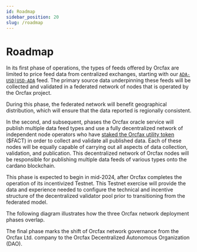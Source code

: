 ```yaml
---
id: Roadmap
sidebar_position: 20
slug: /roadmap
---
```


# Roadmap

In its first phase of operations, the types of feeds offered by Orcfax are
limited to price feed data from centralized exchanges, starting with our
[`ADA-USD|USD-ADA`](consume#read-cbor-datum-on-chain) feed. The primary source
data underpinning these feeds will be collected and validated in a federated
network of nodes that is operated by the Orcfax project.

During this phase, the federated network will benefit geographical distribution,
which will ensure that the data reported is regionally consistent.

In the second, and subsequent, phases the Orcfax oracle service will publish
multiple data feed types and use a fully decentralized network of independent
node operators who have [staked the Orcfax utility token](utility-token#utility-2-staking)
($FACT) in order to collect and validate all published data. Each of these nodes
will be equally capable of carrying out all aspects of data collection,
validation, and publication. This decentralized network of Orcfax nodes will be
responsible for publishing multiple data feeds of various types onto the cardano
blockchain.

This phase is expected to begin in mid-2024, after Orcfax completes the
operation of its incentivized Testnet. This Testnet exercise will provide the
data and experience needed to configure the technical and incentive structure
of the decentralized validator pool prior to transitioning from the federated
model.

The following diagram illustrates how the three Orcfax network deployment
phases overlap.

The final phase marks the shift of Orcfax network governance from the
Orcfax Ltd. company to the Orcfax Decentralized Autonomous Organization (DAO).

<!--
needs to be updated
![Orcfax roadmap](/img/2023-09-28--Orcfax-roadmap.png) -->
